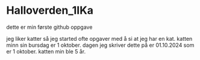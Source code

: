 # Halloverden_1IKa
dette er min første github oppgave

jeg liker katter så jeg started ofte opgaver med å si at jeg har en kat.
katten minn sin bursdag er 1 oktober.
dagen jeg skriver dette på er 01.10.2024 som er 1 oktober.
katten min ble 5 år.
